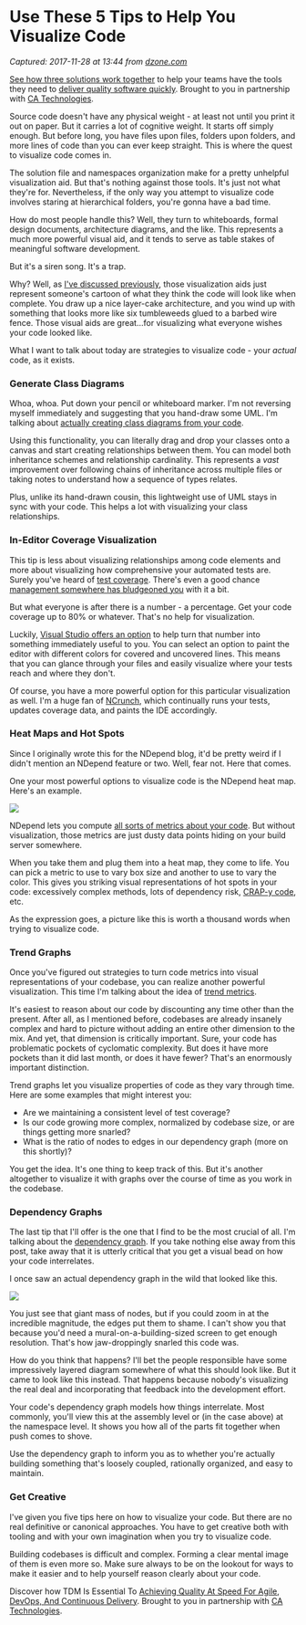 # Use These 5 Tips to Help You Visualize Code

_Captured: 2017-11-28 at 13:44 from [dzone.com](https://dzone.com/articles/use-these-5-tips-to-help-you-visualize-code?edition=338993&utm_source=Zone%20Newsletter&utm_medium=email&utm_campaign=agile%202017-11-28)_

[See how three solutions work together](https://dzone.com/go?i=204124&u=https%3A%2F%2Fad.doubleclick.net%2Fddm%2Ftrackclk%2FN6040.130331DZONE%2FB11226848.150413346%3Bdc_trk_aid%3D321098505%3Bdc_trk_cid%3D81553809%3Bdc_lat%3D%3Bdc_rdid%3D%3Btag_for_child_directed_treatment%3D) to help your teams have the tools they need to [deliver quality software quickly](https://dzone.com/go?i=204124&u=https%3A%2F%2Fad.doubleclick.net%2Fddm%2Ftrackclk%2FN6040.130331DZONE%2FB11226848.150123399%3Bdc_trk_aid%3D321096583%3Bdc_trk_cid%3D81552442%3Bdc_lat%3D%3Bdc_rdid%3D%3Btag_for_child_directed_treatment%3D). Brought to you in partnership with [CA Technologies](https://dzone.com/go?i=204124&u=https%3A%2F%2Fad.doubleclick.net%2Fddm%2Ftrackclk%2FN6040.130331DZONE%2FB11226848.150413346%3Bdc_trk_aid%3D321098505%3Bdc_trk_cid%3D81553809%3Bdc_lat%3D%3Bdc_rdid%3D%3Btag_for_child_directed_treatment%3D).

Source code doesn't have any physical weight - at least not until you print it out on paper. But it carries a lot of cognitive weight. It starts off simply enough. But before long, you have files upon files, folders upon folders, and more lines of code than you can ever keep straight. This is where the quest to visualize code comes in.

The solution file and namespaces organization make for a pretty unhelpful visualization aid. But that's nothing against those tools. It's just not what they're for. Nevertheless, if the only way you attempt to visualize code involves staring at hierarchical folders, you're gonna have a bad time.

How do most people handle this? Well, they turn to whiteboards, formal design documents, architecture diagrams, and the like. This represents a much more powerful visual aid, and it tends to serve as table stakes of meaningful software development.

But it's a siren song. It's a trap.

Why? Well, as [I've discussed previously](https://blog.ndepend.com/visualizing-software-architecture/), those visualization aids just represent someone's cartoon of what they think the code will look like when complete. You draw up a nice layer-cake architecture, and you wind up with something that looks more like six tumbleweeds glued to a barbed wire fence. Those visual aids are great...for visualizing what everyone wishes your code looked like.

What I want to talk about today are strategies to visualize code - your _actual_ code, as it exists.

### Generate Class Diagrams

Whoa, whoa. Put down your pencil or whiteboard marker. I'm not reversing myself immediately and suggesting that you hand-draw some UML. I'm talking about [actually creating class diagrams from your code](https://msdn.microsoft.com/en-us/library/ff657806.aspx).

Using this functionality, you can literally drag and drop your classes onto a canvas and start creating relationships between them. You can model both inheritance schemes and relationship cardinality. This represents a _vast_ improvement over following chains of inheritance across multiple files or taking notes to understand how a sequence of types relates.

Plus, unlike its hand-drawn cousin, this lightweight use of UML stays in sync with your code. This helps a lot with visualizing your class relationships.

### In-Editor Coverage Visualization

This tip is less about visualizing relationships among code elements and more about visualizing how comprehensive your automated tests are. Surely you've heard of [test coverage](https://www.ndepend.com/features/test-code-coverage). There's even a good chance [management somewhere has bludgeoned you](https://blog.ndepend.com/code-coverage-not-management-concern/) with it a bit.

But what everyone is after there is a number - a percentage. Get your code coverage up to 80% or whatever. That's no help for visualization.

Luckily, [Visual Studio offers an option](https://stackoverflow.com/questions/35092060/view-missed-branches-with-code-coverage-in-vs-2015) to help turn that number into something immediately useful to you. You can select an option to paint the editor with different colors for covered and uncovered lines. This means that you can glance through your files and easily visualize where your tests reach and where they don't.

Of course, you have a more powerful option for this particular visualization as well. I'm a huge fan of [NCrunch](http://www.ncrunch.net/), which continually runs your tests, updates coverage data, and paints the IDE accordingly.

### Heat Maps and Hot Spots

Since I originally wrote this for the NDepend blog, it'd be pretty weird if I didn't mention an NDepend feature or two. Well, fear not. Here that comes.

One your most powerful options to visualize code is the NDepend heat map. Here's an example.

![](https://blog.ndepend.com/wp-content/uploads/TypeRankHeatmap-1.jpg)

NDepend lets you compute [all sorts of metrics about your code](https://www.ndepend.com/docs/code-metrics). But without visualization, those metrics are just dusty data points hiding on your build server somewhere.

When you take them and plug them into a heat map, they come to life. You can pick a metric to use to vary box size and another to use to vary the color. This gives you striking visual representations of hot spots in your code: excessively complex methods, lots of dependency risk, [CRAP-y code](https://blog.ndepend.com/crap-metric-thing-tells-risk-code/), etc.

As the expression goes, a picture like this is worth a thousand words when trying to visualize code.

### Trend Graphs

Once you've figured out strategies to turn code metrics into visual representations of your codebase, you can realize another powerful visualization. This time I'm talking about the idea of [trend metrics](https://blog.ndepend.com/codebase-fit-trend-metrics/).

It's easiest to reason about our code by discounting any time other than the present. After all, as I mentioned before, codebases are already insanely complex and hard to picture without adding an entire other dimension to the mix. And yet, that dimension is critically important. Sure, your code has problematic pockets of cyclomatic complexity. But does it have more pockets than it did last month, or does it have fewer? That's an enormously important distinction.

Trend graphs let you visualize properties of code as they vary through time. Here are some examples that might interest you:

  * Are we maintaining a consistent level of test coverage?
  * Is our code growing more complex, normalized by codebase size, or are things getting more snarled?
  * What is the ratio of nodes to edges in our dependency graph (more on this shortly)?

You get the idea. It's one thing to keep track of this. But it's another altogether to visualize it with graphs over the course of time as you work in the codebase.

### Dependency Graphs

The last tip that I'll offer is the one that I find to be the most crucial of all. I'm talking about the [dependency graph](https://blog.ndepend.com/without-dependency-graph-flying-blind/). If you take nothing else away from this post, take away that it is utterly critical that you get a visual bead on how your code interrelates.

I once saw an actual dependency graph in the wild that looked like this.

![](https://blog.ndepend.com/wp-content/uploads/SnarledArchitecture-249x300.png)

You just see that giant mass of nodes, but if you could zoom in at the incredible magnitude, the edges put them to shame. I can't show you that because you'd need a mural-on-a-building-sized screen to get enough resolution. That's how jaw-droppingly snarled this code was.

How do you think that happens? I'll bet the people responsible have some impressively layered diagram somewhere of what this should look like. But it came to look like this instead. That happens because nobody's visualizing the real deal and incorporating that feedback into the development effort.

Your code's dependency graph models how things interrelate. Most commonly, you'll view this at the assembly level or (in the case above) at the namespace level. It shows you how all of the parts fit together when push comes to shove.

Use the dependency graph to inform you as to whether you're actually building something that's loosely coupled, rationally organized, and easy to maintain.

### Get Creative

I've given you five tips here on how to visualize your code. But there are no real definitive or canonical approaches. You have to get creative both with tooling and with your own imagination when you try to visualize code.

Building codebases is difficult and complex. Forming a clear mental image of them is even more so. Make sure always to be on the lookout for ways to make it easier and to help yourself reason clearly about your code.

Discover how TDM Is Essential To [Achieving Quality At Speed For Agile, DevOps, And Continuous Delivery](https://dzone.com/go?i=204125&u=https%3A%2F%2Fad.doubleclick.net%2Fddm%2Ftrackclk%2FN6040.130331DZONE%2FB11226848.150413345%3Bdc_trk_aid%3D321095198%3Bdc_trk_cid%3D81552443%3Bdc_lat%3D%3Bdc_rdid%3D%3Btag_for_child_directed_treatment%3D). Brought to you in partnership with [CA Technologies](https://dzone.com/go?i=204125&u=https%3A%2F%2Fad.doubleclick.net%2Fddm%2Ftrackclk%2FN6040.130331DZONE%2FB11226848.150413345%3Bdc_trk_aid%3D321095198%3Bdc_trk_cid%3D81552443%3Bdc_lat%3D%3Bdc_rdid%3D%3Btag_for_child_directed_treatment%3D).

